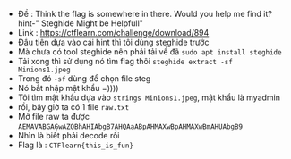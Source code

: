 - Đề : Think the flag is somewhere in there. Would you help me find it? hint-" Steghide Might be Helpfull"
- Link : https://ctflearn.com/challenge/download/894
- Đầu tiên dựa vào cái hint thì tôi dùng steghide trước 
- Mà chưa có tool steghide nên phải tải về đã `sudo apt install steghide`
- Tải xong thì sử dụng nó tìm flag thôi `steghide extract -sf Minions1.jpeg`
- Trong đó `-sf` dùng để chọn file steg
- Nó bắt nhập mật khẩu =))))
- Tôi tìm mật khẩu dựa vào `strings Minions1.jpeg`, mật khẩu là myadmin
- rồi, bây giờ ta có 1 file `raw.txt`
- Mở file raw ta được `AEMAVABGAGwAZQBhAHIAbgB7AHQAaABpAHMAXwBpAHMAXwBmAHUAbgB9`
- Nhìn là biết phải decode rồi 
- Flag là : `CTFlearn{this_is_fun}`